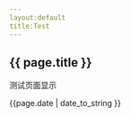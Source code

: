 ```yaml
---
layout:default
title:Test
---
```

<h2>{{ page.title }}</h2>

<p> 测试页面显示</p>

<p>{{page.date | date_to_string }}</p>

